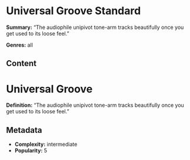 # Universal Groove Standard

**Summary:** “The audiophile unipivot tone-arm tracks beautifully once you get used to its loose feel.”

**Genres:** all

## Content

# Universal Groove

**Definition:** “The audiophile unipivot tone-arm tracks beautifully once you get used to its loose feel.”

## Metadata

- **Complexity:** intermediate
- **Popularity:** 5
